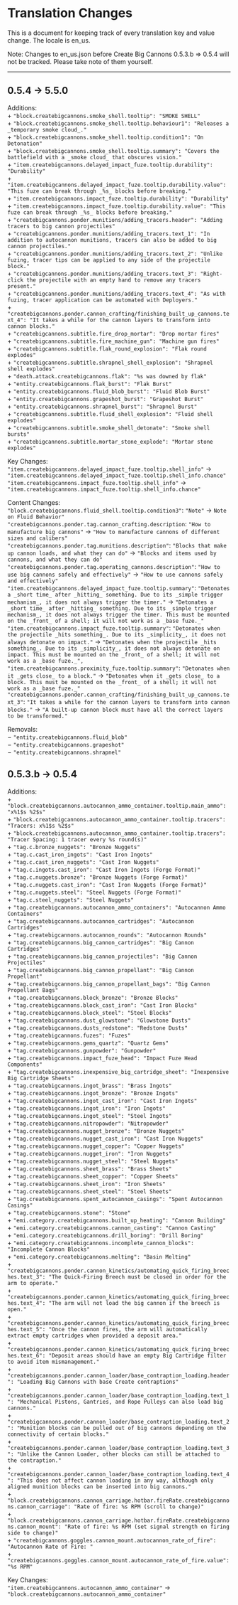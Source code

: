 # Translation Changes

This is a document for keeping track of every translation key and value change. The locale is en_us.

Note: Changes to en_us.json before Create Big Cannons 0.5.3.b => 0.5.4 will not be tracked. Please take note of them yourself.

---

## 0.5.4 → 5.5.0

Additions: \
&plus; `"block.createbigcannons.smoke_shell.tooltip": "SMOKE SHELL"` \
&plus; `"block.createbigcannons.smoke_shell.tooltip.behaviour1": "Releases a _temporary smoke cloud_."` \
&plus; `"block.createbigcannons.smoke_shell.tooltip.condition1": "On Detonation"` \
&plus; `"block.createbigcannons.smoke_shell.tooltip.summary": "Covers the battlefield with a _smoke cloud_ that obscures vision."` \
&plus; `"item.createbigcannons.delayed_impact_fuze.tooltip.durability": "Durability"` \
&plus; `"item.createbigcannons.delayed_impact_fuze.tooltip.durability.value": "This fuze can break through _%s_ blocks before breaking."` \
&plus; `"item.createbigcannons.impact_fuze.tooltip.durability": "Durability"` \
&plus; `"item.createbigcannons.impact_fuze.tooltip.durability.value": "This fuze can break through _%s_ blocks before breaking."` \
&plus; `"createbigcannons.ponder.munitions/adding_tracers.header": "Adding tracers to big cannon projectiles"` \
&plus; `"createbigcannons.ponder.munitions/adding_tracers.text_1": "In addition to autocannon munitions, tracers can also be added to big cannon projectiles."` \
&plus; `"createbigcannons.ponder.munitions/adding_tracers.text_2": "Unlike fuzing, tracer tips can be applied to any side of the projectile block."` \
&plus; `"createbigcannons.ponder.munitions/adding_tracers.text_3": "Right-click the projectile with an empty hand to remove any tracers present."` \
&plus; `"createbigcannons.ponder.munitions/adding_tracers.text_4": "As with fuzing, tracer application can be automated with Deployers."` \
&plus; `"createbigcannons.ponder.cannon_crafting/finishing_built_up_cannons.text_4": "It takes a while for the cannon layers to transform into cannon blocks."` \
&plus; `"createbigcannons.subtitle.fire_drop_mortar": "Drop mortar fires"` \
&plus; `"createbigcannons.subtitle.fire_machine_gun": "Machine gun fires"` \
&plus; `"createbigcannons.subtitle.flak_round_explosion": "Flak round explodes"` \
&plus; `"createbigcannons.subtitle.shrapnel_shell_explosion": "Shrapnel shell explodes"` \
&plus; `"death.attack.createbigcannons.flak": "%s was downed by flak"` \
&plus; `"entity.createbigcannons.flak_burst": "Flak Burst"` \
&plus; `"entity.createbigcannons.fluid_blob_burst": "Fluid Blob Burst"` \
&plus; `"entity.createbigcannons.grapeshot_burst": "Grapeshot Burst"` \
&plus; `"entity.createbigcannons.shrapnel_burst": "Shrapnel Burst"` \
&plus; `"createbigcannons.subtitle.fluid_shell_explosion": "Fluid shell explodes"` \
&plus; `"createbigcannons.subtitle.smoke_shell_detonate": "Smoke shell bursts"` \
&plus; `"createbigcannons.subtitle.mortar_stone_explode": "Mortar stone explodes"`

Key Changes: \
`"item.createbigcannons.delayed_impact_fuze.tooltip.shell_info"` → `"item.createbigcannons.delayed_impact_fuze.tooltip.shell_info.chance"` \
`"item.createbigcannons.impact_fuze.tooltip.shell_info"` → `"item.createbigcannons.impact_fuze.tooltip.shell_info.chance"`

Content Changes: \
`"block.createbigcannons.fluid_shell.tooltip.condition3"`: `"Note"` → `Note on Fluid Behavior"` \
`"createbigcannons.ponder.tag.cannon_crafting.description`: `"How to manufacture big cannons"` → `"How to manufacture cannons of different sizes and calibers"` \
`"createbigcannons.ponder.tag.munitions.description"`: `"Blocks that make up cannon loads, and what they can do"` → `"Blocks and items used by cannons, and what they can do"` \
`"createbigcannons.ponder.tag.operating_cannons.description"`: `"How to use big cannons safely and effectively"` → `"How to use cannons safely and effectively"` \
`"item.createbigcannons.delayed_impact_fuze.tooltip.summary"`: `"Detonates a _short time_ after _hitting_ something. Due to its _simple trigger mechanism_, it does not always trigger the timer."` → `"Detonates a _short time_ after _hitting_ something. Due to its _simple trigger mechanism_, it does not always trigger the timer. This must be mounted on the _front_ of a shell; it will not work as a _base fuze._"` \
`"item.createbigcannons.impact_fuze.tooltip.summary"`: `"Detonates when the projectile _hits something_. Due to its _simplicity_, it does not always detonate on impact."` → `"Detonates when the projectile _hits something_. Due to its _simplicity_, it does not always detonate on impact. This must be mounted on the _front_ of a shell; it will not work as a _base fuze._",` \
`"item.createbigcannons.proximity_fuze.tooltip.summary"`: `"Detonates when it _gets close_ to a block."` → `"Detonates when it _gets close_ to a block. This must be mounted on the _front_ of a shell; it will not work as a _base fuze._"` \
`"createbigcannons.ponder.cannon_crafting/finishing_built_up_cannons.text_3"`: `"It takes a while for the cannon layers to transform into cannon blocks."` → `"A built-up cannon block must have all the correct layers to be transformed."`

Removals: \
&minus; `"entity.createbigcannons.fluid_blob"` \
&minus; `"entity.createbigcannons.grapeshot"` \
&minus; `"entity.createbigcannons.shrapnel"`

## 0.5.3.b → 0.5.4

Additions: \
&plus; `"block.createbigcannons.autocannon_ammo_container.tooltip.main_ammo": "x%1$s %2$s"` \
&plus; `"block.createbigcannons.autocannon_ammo_container.tooltip.tracers": "Tracers: x%1$s %2$s"` \
&plus; `"block.createbigcannons.autocannon_ammo_container.tooltip.tracers": "Tracer Spacing: 1 tracer every %s round(s)"` \
&plus; `"tag.c.bronze_nuggets": "Bronze Nuggets"` \
&plus; `"tag.c.cast_iron_ingots": "Cast Iron Ingots"` \
&plus; `"tag.c.cast_iron_nuggets": "Cast Iron Nuggets"` \
&plus; `"tag.c.ingots.cast_iron": "Cast Iron Ingots (Forge Format)"` \
&plus; `"tag.c.nuggets.bronze": "Bronze Nuggets (Forge Format)"` \
&plus; `"tag.c.nuggets.cast_iron": "Cast Iron Nuggets (Forge Format)"` \
&plus; `"tag.c.nuggets.steel": "Steel Nuggets (Forge Format)"` \
&plus; `"tag.c.steel_nuggets": "Steel Nuggets"` \
&plus; `"tag.createbigcannons.autocannon_ammo_containers": "Autocannon Ammo Containers"` \
&plus; `"tag.createbigcannons.autocannon_cartridges": "Autocannon Cartridges"` \
&plus; `"tag.createbigcannons.autocannon_rounds": "Autocannon Rounds"` \
&plus; `"tag.createbigcannons.big_cannon_cartridges": "Big Cannon Cartridges"` \
&plus; `"tag.createbigcannons.big_cannon_projectiles": "Big Cannon Projectiles"` \
&plus; `"tag.createbigcannons.big_cannon_propellant": "Big Cannon Propellant"` \
&plus; `"tag.createbigcannons.big_cannon_propellant_bags": "Big Cannon Propellant Bags"` \
&plus; `"tag.createbigcannons.block_bronze": "Bronze Blocks"` \
&plus; `"tag.createbigcannons.block_cast_iron": "Cast Iron Blocks"` \
&plus; `"tag.createbigcannons.block_steel": "Steel Blocks"` \
&plus; `"tag.createbigcannons.dust_glowstone": "Glowstone Dusts"` \
&plus; `"tag.createbigcannons.dusts_redstone": "Redstone Dusts"` \
&plus; `"tag.createbigcannons.fuzes": "Fuzes"` \
&plus; `"tag.createbigcannons.gems_quartz": "Quartz Gems"` \
&plus; `"tag.createbigcannons.gunpowder": "Gunpowder"` \
&plus; `"tag.createbigcannons.impact_fuze_head": "Impact Fuze Head Components"` \
&plus; `"tag.createbigcannons.inexpensive_big_cartridge_sheet": "Inexpensive Big Cartridge Sheets"` \
&plus; `"tag.createbigcannons.ingot_brass": "Brass Ingots"` \
&plus; `"tag.createbigcannons.ingot_bronze": "Bronze Ingots"` \
&plus; `"tag.createbigcannons.ingot_cast_iron": "Cast Iron Ingots"` \
&plus; `"tag.createbigcannons.ingot_iron": "Iron Ingots"` \
&plus; `"tag.createbigcannons.ingot_steel": "Steel Ingots"` \
&plus; `"tag.createbigcannons.nitropowder": "Nitropowder"` \
&plus; `"tag.createbigcannons.nugget_bronze": "Bronze Nuggets"` \
&plus; `"tag.createbigcannons.nugget_cast_iron": "Cast Iron Nuggets"` \
&plus; `"tag.createbigcannons.nugget_copper": "Copper Nuggets"` \
&plus; `"tag.createbigcannons.nugget_iron": "Iron Nuggets"` \
&plus; `"tag.createbigcannons.nugget_steel": "Steel Nuggets"` \
&plus; `"tag.createbigcannons.sheet_brass": "Brass Sheets"` \
&plus; `"tag.createbigcannons.sheet_copper": "Copper Sheets"` \
&plus; `"tag.createbigcannons.sheet_iron": "Iron Sheets"` \
&plus; `"tag.createbigcannons.sheet_steel": "Steel Sheets"` \
&plus; `"tag.createbigcannons.spent_autocannon_casings": "Spent Autocannon Casings"` \
&plus; `"tag.createbigcannons.stone": "Stone"` \
&plus; `"emi.category.createbigcannons.built_up_heating": "Cannon Building"` \
&plus; `"emi.category.createbigcannons.cannon_casting": "Cannon Casting"` \
&plus; `"emi.category.createbigcannons.drill_boring": "Drill Boring"` \
&plus; `"emi.category.createbigcannons.incomplete_cannon_blocks": "Incomplete Cannon Blocks"` \
&plus; `"emi.category.createbigcannons.melting": "Basin Melting"` \
&plus; `"createbigcannons.ponder.cannon_kinetics/automating_quick_firing_breeches.text_3": "The Quick-Firing Breech must be closed in order for the arm to operate."` \
&plus; `"createbigcannons.ponder.cannon_kinetics/automating_quick_firing_breeches.text_4": "The arm will not load the big cannon if the breech is open."` \
&plus; `"createbigcannons.ponder.cannon_kinetics/automating_quick_firing_breeches.text_5": "Once the cannon fires, the arm will automatically extract empty cartridges when provided a deposit area."` \
&plus; `"createbigcannons.ponder.cannon_kinetics/automating_quick_firing_breeches.text_6": "Deposit areas should have an empty Big Cartridge filter to avoid item mismanagement."` \
&plus; `"createbigcannons.ponder.cannon_loader/base_contraption_loading.header": "Loading Big Cannons with base Create contraptions"` \
&plus; `"createbigcannons.ponder.cannon_loader/base_contraption_loading.text_1": "Mechanical Pistons, Gantries, and Rope Pulleys can also load big cannons."` \
&plus; `"createbigcannons.ponder.cannon_loader/base_contraption_loading.text_2": "Munition blocks can be pulled out of big cannons depending on the connectivity of certain blocks."` \
&plus; `"createbigcannons.ponder.cannon_loader/base_contraption_loading.text_3": "Unlike the Cannon Loader, other blocks can still be attached to the contraption."` \
&plus; `"createbigcannons.ponder.cannon_loader/base_contraption_loading.text_4": "This does not affect cannon loading in any way, although only aligned munition blocks can be inserted into big cannons."` \
&plus; `"block.createbigcannons.cannon_carriage.hotbar.fireRate.createbigcannons.cannon_carriage": "Rate of fire: %s RPM (scroll to change)"` \
&plus; `"block.createbigcannons.cannon_carriage.hotbar.fireRate.createbigcannons.cannon_mount": "Rate of fire: %s RPM (set signal strength on firing side to change)"` \
&plus; `"createbigcannons.goggles.cannon_mount.autocannon_rate_of_fire": "Autocannon Rate of Fire: "` \
&plus; `"createbigcannons.goggles.cannon_mount.autocannon_rate_of_fire.value": "%s RPM"`

Key Changes: \
`"item.createbigcannons.autocannon_ammo_container"` → `"block.createbigcannons.autocannon_ammo_container"`
